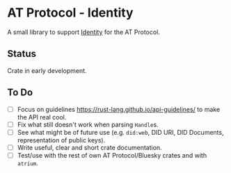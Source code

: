 # AT Protocol - Identity

A small library to support [Identity](https://atproto.com/guides/identity)
for the AT Protocol.

## Status

Crate in early development.

## To Do

- [ ] Focus on guidelines <https://rust-lang.github.io/api-guidelines/> to
    make the API real cool.
- [ ] Fix what still doesn't work when parsing `Handle`s.
- [ ] See what might be of future use (e.g. `did:web`, DID URI, DID Documents,
    representation of public keys).
- [ ] Write useful, clear and short crate documentation.
- [ ] Test/use with the rest of own AT Protocol/Bluesky crates and with `atrium`.
